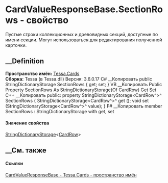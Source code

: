 # CardValueResponseBase.SectionRows - свойство
Пустые строки коллекционных и древовидных секций, доступные по имени секции.
Могут использоваться для редактирования полученной карточки.
## __Definition
 **Пространство имён:** [Tessa.Cards](N_Tessa_Cards.htm)  
 **Сборка:** Tessa (в Tessa.dll) Версия: 3.6.0.17
C# __Копировать
     public StringDictionaryStorage<CardRow> SectionRows { get; set; }
VB __Копировать
     Public Property SectionRows As StringDictionaryStorage(Of CardRow)
    	Get
    	Set
C++ __Копировать
     public:
    property StringDictionaryStorage<CardRow^>^ SectionRows {
    	StringDictionaryStorage<CardRow^>^ get ();
    	void set (StringDictionaryStorage<CardRow^>^ value);
    }
F# __Копировать
     member SectionRows : StringDictionaryStorage<CardRow> with get, set
#### Значение свойства
[StringDictionaryStorage](T_Tessa_Platform_Storage_StringDictionaryStorage_1.htm)<[CardRow](T_Tessa_Cards_CardRow.htm)>
##  __См. также
#### Ссылки
[CardValueResponseBase - ](T_Tessa_Cards_CardValueResponseBase.htm)
[Tessa.Cards - пространство имён](N_Tessa_Cards.htm)
